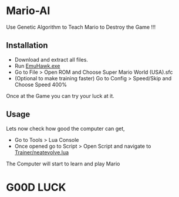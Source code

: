 # Mario-AI
Use Genetic Algorithm to Teach Mario to Destroy the Game !!!

## Installation
* Download and extract all files.
* Run [EmuHawk.exe](EmuHawk.exe)
* Go to File > Open ROM and Choose Super Mario World (USA).sfc 
* (Optional to make training faster) Go to Config > Speed/Skip and Choose Speed 400% 

Once at the Game you can try your luck at it.

## Usage
Lets now check how good the computer can get,

* Go to Tools > Lua Console
* Once opened go to Script > Open Script and navigate to [Trainer/neatevolve.lua](Trainer/neatevolve.lua)

The Computer will start to learn and play Mario

# G00D LUCK
